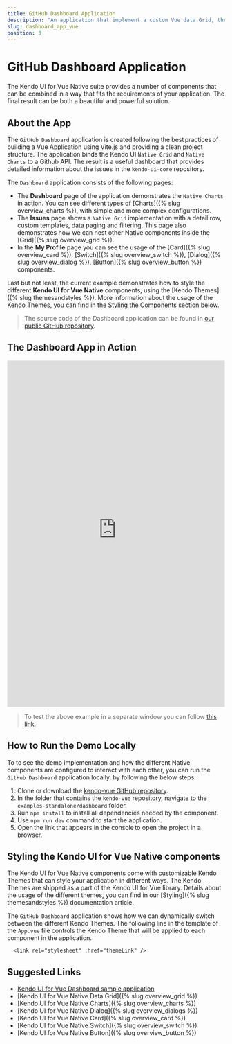 ```yaml
---
title: GitHub Dashboard Application
description: "An application that implement a custom Vue data Grid, the Native Charts and other popular Kendo UI for Vue Native components."
slug: dashboard_app_vue
position: 3
---
```


# GitHub Dashboard Application

The Kendo UI for Vue Native suite provides a number of components that can be combined in a way that fits the requirements of your application. The final result can be both a beautiful and powerful solution.

## About the App

The `GitHub Dashboard` application is created following the best practices of building a Vue Application using Vite.js and providing a clean project structure. The application binds the Kendo UI `Native Grid` and `Native Charts` to a Github API. The result is a useful dashboard that provides detailed information about the issues in the `kendo-ui-core` repository. 

The `Dashboard` application consists of the following pages:
* The **Dashboard** page of the application demonstrates the `Native Charts` in action. You can see different types of [Charts]({% slug overview_charts %}), with simple and more complex configurations. 
* The **Issues** page shows a `Native Grid` implementation with a detail row, custom templates, data paging and filtering. This page also demonstrates how we can nest other Native components inside the [Grid]({% slug overview_grid %}).
* In the **My Profile** page you can see the usage of the [Card]({% slug overview_card %}), [Switch]({% slug overview_switch %}), [Dialog]({% slug overview_dialog %}), [Button]({% slug overview_button %}) components. 

Last but not least, the current example demonstrates how to style the different **Kendo UI for Vue Native** components, using the [Kendo Themes]({% slug themesandstyles %}). More information about the usage of the Kendo Themes, you can find in the [Styling the Components](#toc-styling-the-components) section below.

>The source code of the Dashboard application can be found in [our public GitHub repository](https://github.com/telerik/kendo-vue/tree/master/examples-standalone/dashboard).


## The Dashboard App in Action

<iframe src="https://d3fu8oi3wk1rz4.cloudfront.net/kendo-vue/dashboard/" frameborder="0" width="100%" height="800"></iframe>

> To test the above example in a separate window you can follow [this link](https://d3fu8oi3wk1rz4.cloudfront.net/kendo-vue/dashboard/).

## How to Run the Demo Locally

To to see the demo implementation and how the different Native components are configured to interact with each other, you can run the `GitHub Dashboard` application locally, by following the below steps:

1. Clone or download the [kendo-vue GitHub repository](https://github.com/telerik/kendo-vue/).
1. In the folder that contains the `kendo-vue` repository, navigate to the `examples-standalone/dashboard` folder.
1. Run `npm install` to install all dependencies needed by the component.
1. Use `npm run dev` command to start the application.
1. Open the link that appears in the console to open the project in a browser.

## Styling the Kendo UI for Vue Native components

The Kendo UI for Vue Native components come with customizable Kendo Themes that can style your application in different ways. The Kendo Themes are shipped as a part of the Kendo UI for Vue library. Details about the usage of the different themes, you can find in our [Styling]({% slug themesandstyles %}) documentation article. 

The `GitHub Dashboard` application shows how we can dynamically switch between the different Kendo Themes. The following line in the template of the `App.vue` file controls the Kendo Theme that will be applied to each component in the application.

```js-no-run
  <link rel="stylesheet" :href="themeLink" />
```

## Suggested Links

* [Kendo UI for Vue Dashboard sample application](https://d3fu8oi3wk1rz4.cloudfront.net/kendo-vue/dashboard/)
* [Kendo UI for Vue Native Data Grid]({% slug overview_grid %})
* [Kendo UI for Vue Native Charts]({% slug overview_charts %})
* [Kendo UI for Vue Native Dialog]({% slug overview_dialogs %})
* [Kendo UI for Vue Native Card]({% slug overview_card %})
* [Kendo UI for Vue Native Switch]({% slug overview_switch %})
* [Kendo UI for Vue Native Button]({% slug overview_button %})